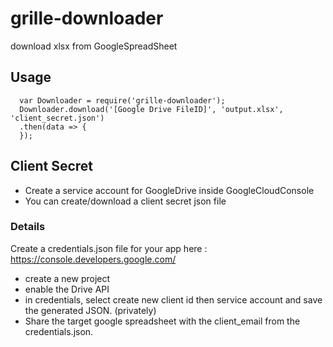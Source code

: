 # grille-downloader
download xlsx from GoogleSpreadSheet

## Usage
```
  var Downloader = require('grille-downloader');
  Downloader.download('[Google Drive FileID]', 'output.xlsx', 'client_secret.json')
  .then(data => {
  });
```

## Client Secret

* Create a service account for GoogleDrive inside GoogleCloudConsole
* You can create/download a client secret json file

### Details
Create a credentials.json file for your app here : https://console.developers.google.com/

* create a new project
* enable the Drive API
* in credentials, select create new client id then service account and save the generated JSON. (privately)
* Share the target google spreadsheet with the client_email from the credentials.json.
